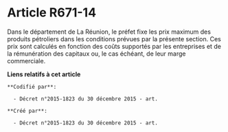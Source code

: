 # Article R671-14

Dans le département de La Réunion, le préfet fixe les prix maximum des produits pétroliers dans les conditions prévues par la
présente section. Ces prix sont calculés en fonction des coûts supportés par les entreprises et de la rémunération des
capitaux ou, le cas échéant, de leur marge commerciale.

**Liens relatifs à cet article**

	**Codifié par**:

	  - Décret n°2015-1823 du 30 décembre 2015 - art.

	**Créé par**:

	  - Décret n°2015-1823 du 30 décembre 2015 - art.
